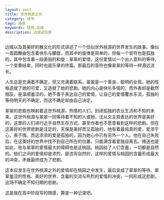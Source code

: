 ```yaml
---
layout: post
title: 世外桃源之外
category: 读书
tags: 随感
keywords: 随感,边城
description: 边城读后感
---
```


边城以及其美好的散文化的形式讲述了一个恰似世外桃源的世界发生的故事。像似一首圆舞曲包含着快乐与朦胧，而其中的旋律是简单的，但每一个音符也是孤独的。其中包含着一段美丽的和旋：翠翠的爱情。这份爱情以一个出人意料的等待，一个变奏结束，同时也是乐章的终篇。那最后的音符也像翠翠的等待一样源远流长。

人生总是充满着不确定，但又充满着联系。翠翠是一个善良、聪明的女孩。她的性格造就了她的可爱，又造就了她的悲剧。她的内心是快乐多情的，而外表却是截然相反，是温顺羞涩的。她不善于表达自己的爱情，让自己的爱情覆水东流，孤独的等待明天的不确定，而这不确定却由自己决定。

翠翠的悲剧也映射着这世外桃源，热情的人们，封闭孤独的农业生活和不知的未来。这世外桃源与翠翠一同等待着不知的人或物，沈从文主观表达的世界是美好的，这里的人们进行近乎自然生存方式，甚至作者也不愿意看到这样的悲剧。但在这美好的世界悲剧是注定的，天保是美好而又孤独的，他有着最纯真的爱，爱浓于心，表于情。而这浓浓的爱是孤独的，因为她心中已有另外一个人。他在自己失败后，在这美好的世界中找不到自己所在的位置，只能满含着爱独自离去。摊送也是如此，他与翠翠的爱情最大的障碍也是这桃园。桃园给了人们含蓄，一切都是自然的。他们之间的爱情却是浓烈，是违背自然的，这样的爱情与桃园的含蓄形成最大的冲突，矛盾最终成为了悲剧。

这本应发生在世外桃源之外的爱情却在桃园之中发生，最后变成了翠翠的等待、翠翠羞涩的性格、美好的世界、含蓄的交流与热烈的爱情的冲突，一同形成这悲剧，这场不确定不知归期的悲剧。

这是我在高中阶段写的随感，算是一种记录吧。